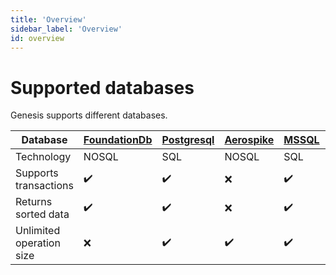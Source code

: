 ```yaml
---
title: 'Overview'
sidebar_label: 'Overview'
id: overview
---
```


Supported databases
===================

Genesis supports different databases.

| Database | [FoundationDb](https://docs.genesis.global/secure/reference/developer/api/database/reference/supported-databases/foundationdb/) | [Postgresql](https://docs.genesis.global/secure/reference/developer/api/database/reference/supported-databases/postgresql/) | [Aerospike](https://docs.genesis.global/secure/reference/developer/api/database/reference/supported-databases/aerospike/) | [MSSQL](https://docs.genesis.global/secure/reference/developer/api/database/reference/supported-databases/mssql/) | [Oracle](https://docs.genesis.global/secure/reference/developer/api/database/reference/supported-databases/oracle/) |
| --- | --- | --- | --- | --- | --- |
| Technology | NOSQL | SQL | NOSQL | SQL | SQL |
| Supports transactions | ✔️ | ✔️ | ❌ | ✔️ | ✔ |
| Returns sorted data | ✔️ | ✔️ | ❌ | ✔️ | ✔ |
| Unlimited operation size | ❌ | ✔️ | ✔️ | ✔️ | ✔ |

[](https://docs.genesis.global/secure/reference/developer/api/database/reference/apis/rxjava/)